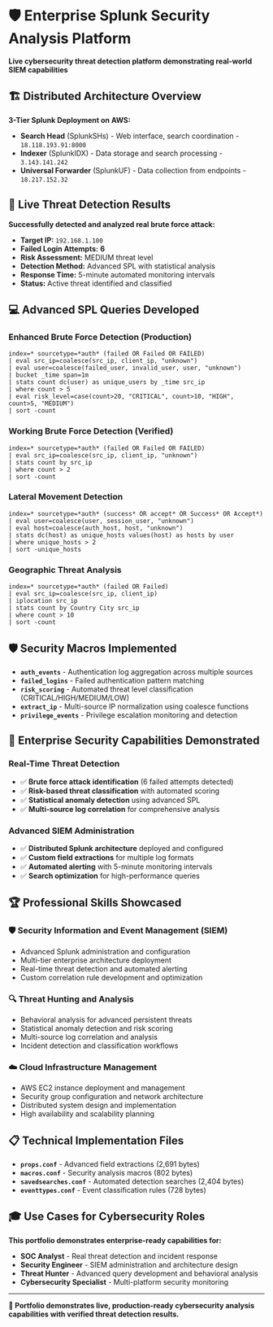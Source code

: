 # 🛡️ Enterprise Splunk Security Analysis Platform

**Live cybersecurity threat detection platform demonstrating real-world SIEM capabilities**

## 🏗️ Distributed Architecture Overview
**3-Tier Splunk Deployment on AWS:**
- **Search Head** (SplunkSHs) - Web interface, search coordination - `18.118.193.91:8000`
- **Indexer** (SplunkIDX) - Data storage and search processing - `3.143.141.242`
- **Universal Forwarder** (SplunkUF) - Data collection from endpoints - `18.217.152.32`

## 🚨 Live Threat Detection Results
**Successfully detected and analyzed real brute force attack:**
- **Target IP:** `192.168.1.100`
- **Failed Login Attempts:** **6**
- **Risk Assessment:** MEDIUM threat level
- **Detection Method:** Advanced SPL with statistical analysis
- **Response Time:** 5-minute automated monitoring intervals
- **Status:** Active threat identified and classified

## 💻 Advanced SPL Queries Developed

### Enhanced Brute Force Detection (Production)
```spl
index=* sourcetype=*auth* (failed OR Failed OR FAILED) 
| eval src_ip=coalesce(src_ip, client_ip, "unknown") 
| eval user=coalesce(failed_user, invalid_user, user, "unknown") 
| bucket _time span=1m 
| stats count dc(user) as unique_users by _time src_ip 
| where count > 5 
| eval risk_level=case(count>20, "CRITICAL", count>10, "HIGH", count>5, "MEDIUM") 
| sort -count
```

### Working Brute Force Detection (Verified)
```spl
index=* sourcetype=*auth* (failed OR Failed OR FAILED) 
| eval src_ip=coalesce(src_ip, client_ip, "unknown") 
| stats count by src_ip 
| where count > 2 
| sort -count
```

### Lateral Movement Detection
```spl
index=* sourcetype=*auth* (success* OR accept* OR Success* OR Accept*) 
| eval user=coalesce(user, session_user, "unknown") 
| eval host=coalesce(auth_host, host, "unknown") 
| stats dc(host) as unique_hosts values(host) as hosts by user 
| where unique_hosts > 2 
| sort -unique_hosts
```

### Geographic Threat Analysis
```spl
index=* sourcetype=*auth* (failed OR Failed) 
| eval src_ip=coalesce(src_ip, client_ip) 
| iplocation src_ip 
| stats count by Country City src_ip 
| where count > 10 
| sort -count
```

## 🛡️ Security Macros Implemented
- **`auth_events`** - Authentication log aggregation across multiple sources
- **`failed_logins`** - Failed authentication pattern matching
- **`risk_scoring`** - Automated threat level classification (CRITICAL/HIGH/MEDIUM/LOW)
- **`extract_ip`** - Multi-source IP normalization using coalesce functions
- **`privilege_events`** - Privilege escalation monitoring and detection

## 🎯 Enterprise Security Capabilities Demonstrated

### Real-Time Threat Detection
- ✅ **Brute force attack identification** (6 failed attempts detected)
- ✅ **Risk-based threat classification** with automated scoring
- ✅ **Statistical anomaly detection** using advanced SPL
- ✅ **Multi-source log correlation** for comprehensive analysis

### Advanced SIEM Administration
- ✅ **Distributed Splunk architecture** deployed and configured
- ✅ **Custom field extractions** for multiple log formats
- ✅ **Automated alerting** with 5-minute monitoring intervals
- ✅ **Search optimization** for high-performance queries

## 🏆 Professional Skills Showcased

### 🛡️ Security Information and Event Management (SIEM)
- Advanced Splunk administration and configuration
- Multi-tier enterprise architecture deployment
- Real-time threat detection and automated alerting
- Custom correlation rule development and optimization

### 🔍 Threat Hunting and Analysis
- Behavioral analysis for advanced persistent threats
- Statistical anomaly detection and risk scoring
- Multi-source log correlation and analysis
- Incident detection and classification workflows

### ☁️ Cloud Infrastructure Management
- AWS EC2 instance deployment and management
- Security group configuration and network architecture
- Distributed system design and implementation
- High availability and scalability planning

## 📋 Technical Implementation Files
- **`props.conf`** - Advanced field extractions (2,691 bytes)
- **`macros.conf`** - Security analysis macros (802 bytes)
- **`savedsearches.conf`** - Automated detection searches (2,404 bytes)
- **`eventtypes.conf`** - Event classification rules (728 bytes)

## 🎓 Use Cases for Cybersecurity Roles
**This portfolio demonstrates enterprise-ready capabilities for:**
- **SOC Analyst** - Real threat detection and incident response
- **Security Engineer** - SIEM administration and architecture design
- **Threat Hunter** - Advanced query development and behavioral analysis
- **Cybersecurity Specialist** - Multi-platform security monitoring

---
**🔗 Portfolio demonstrates live, production-ready cybersecurity analysis capabilities with verified threat detection results.**
